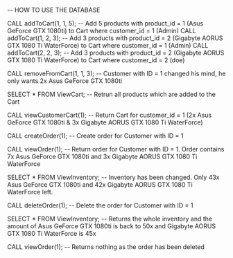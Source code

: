 -- HOW TO USE THE DATABASE

CALL addToCart(1, 1, 5); -- Add 5 products with product_id = 1 (Asus GeForce GTX 1080ti) to Cart where customer_id = 1 (Admin)
CALL addToCart(1, 2, 3); -- Add 3 products with product_id = 2 (Gigabyte AORUS GTX 1080 Ti WaterForce) to Cart where customer_id = 1 (Admin)
CALL addToCart(2, 2, 3); -- Add 3 products with product_id = 2 (Gigabyte AORUS GTX 1080 Ti WaterForce) to Cart where customer_id = 2 (doe)

CALL removeFromCart(1, 1, 3); -- Customer with ID = 1 changed his mind, he only wants 2x Asus GeForce GTX 1080ti

SELECT * FROM ViewCart; -- Retrun all products which are added to the Cart

CALL viewCustomerCart(1); -- Return Cart for customer_id = 1 (2x Asus GeForce GTX 1080ti & 3x Gigabyte AORUS GTX 1080 Ti WaterForce)

CALL createOrder(1); -- Create order for Customer with ID = 1

CALL viewOrder(1); -- Return order for Customer with ID = 1. Order contains 7x Asus GeForce GTX 1080ti and 3x Gigabyte AORUS GTX 1080 Ti WaterForce

SELECT * FROM ViewInventory; -- Inventory has been changed. Only 43x Asus GeForce GTX 1080ti and 42x Gigabyte AORUS GTX 1080 Ti WaterForce left. 

CALL deleteOrder(1); -- Delete the order for Customer with ID = 1

SELECT * FROM ViewInventory; -- Returns the whole inventory and the amount of Asus GeForce GTX 1080ti is back to 50x and Gigabyte AORUS GTX 1080 Ti WaterForce is 45x

CALL viewOrder(1); -- Returns nothing as the order has been deleted
